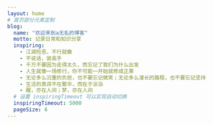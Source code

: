 ```yaml
---
layout: home
# 首页部分元素定制
blog:
  name: "欢迎来到a无名的博客"
  motto: 记录日常和知识分享
  inspiring:
    - 江湖险恶，不行就撤
    - 不说话，装高手
    - 千万不要因为走得太久，而忘记了我们为什么出发
    - 人生就像一场修行，你不可能一开始就修成正果
    - 无论多么沉重的负担，也不要忘记微笑；无论多么漫长的路程，也不要忘记坚持
    - 生活的真谛不在繁华，而在于淡泊
    - 醒，亦在人间；梦，亦在人间
  # 设置 inspiringTimeout 可以实现自动切换
  inspiringTimeout: 5000
  pageSize: 6
---
```

<style>
  /* 音乐插件 */
  .vitepress-music {
    z-index:99999;
  }
</style>